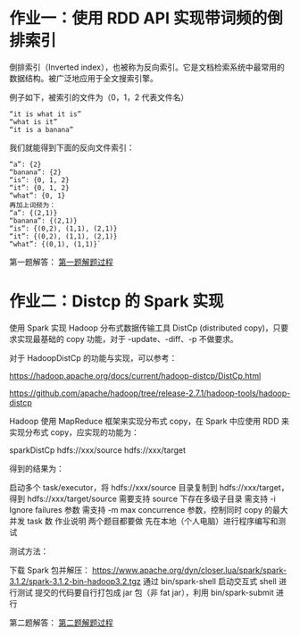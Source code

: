 # 作业一：使用 RDD API 实现带词频的倒排索引
倒排索引（Inverted index），也被称为反向索引。它是文档检索系统中最常用的数据结构。被广泛地应用于全文搜索引擎。

例子如下，被索引的文件为（0，1，2 代表文件名）
```
“it is what it is”
“what is it”
“it is a banana”
```
我们就能得到下面的反向文件索引：
```
“a”: {2}
“banana”: {2}
“is”: {0, 1, 2}
“it”: {0, 1, 2}
“what”: {0, 1}
再加上词频为：
“a”: {(2,1)}
“banana”: {(2,1)}
“is”: {(0,2), (1,1), (2,1)}
“it”: {(0,2), (1,1), (2,1)}
“what”: {(0,1), (1,1)}`
```

第一题解答：
[第一题解题过程](第一题解题过程.md)

# 作业二：Distcp 的 Spark 实现
使用 Spark 实现 Hadoop 分布式数据传输工具 DistCp (distributed copy)，只要求实现最基础的 copy 功能，对于 -update、-diff、-p 不做要求。

对于 HadoopDistCp 的功能与实现，可以参考：

https://hadoop.apache.org/docs/current/hadoop-distcp/DistCp.html

https://github.com/apache/hadoop/tree/release-2.7.1/hadoop-tools/hadoop-distcp

Hadoop 使用 MapReduce 框架来实现分布式 copy，在 Spark 中应使用 RDD 来实现分布式 copy，应实现的功能为：

sparkDistCp hdfs://xxx/source hdfs://xxx/target

得到的结果为：

启动多个 task/executor，将 hdfs://xxx/source 目录复制到 hdfs://xxx/target，得到 hdfs://xxx/target/source
需要支持 source 下存在多级子目录
需支持 -i Ignore failures 参数
需支持 -m max concurrence 参数，控制同时 copy 的最大并发 task 数
作业说明
两个题目都要做
先在本地（个人电脑）进行程序编写和测试

测试方法：

下载 Spark 包并解压： https://www.apache.org/dyn/closer.lua/spark/spark-3.1.2/spark-3.1.2-bin-hadoop3.2.tgz
通过 bin/spark-shell 启动交互式 shell 进行测试
提交的代码要自行打包成 jar 包（非 fat jar），利用 bin/spark-submit 进行

第二题解答：
[第二题解题过程](第二题解题过程.md)